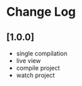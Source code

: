 # Change Log

## [1.0.0]

-   single compilation
-   live view
-   compile project
-   watch project
